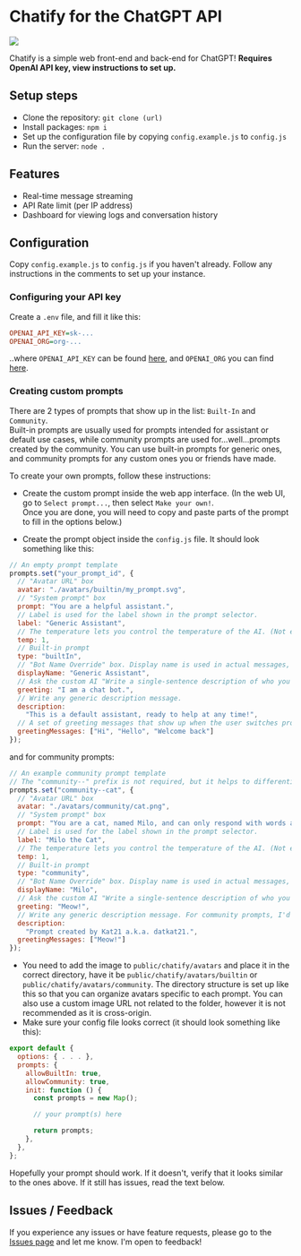 # Chatify for the ChatGPT API

![](assets/user-interface.png.png)

Chatify is a simple web front-end and back-end for ChatGPT! **Requires OpenAI API key, view instructions to set up.**

## Setup steps

- Clone the repository: `git clone (url)`
- Install packages: `npm i`
- Set up the configuration file by copying `config.example.js` to `config.js`
- Run the server: `node .`

## Features

- Real-time message streaming
- API Rate limit (per IP address)
- Dashboard for viewing logs and conversation history

## Configuration

Copy `config.example.js` to `config.js` if you haven't already. Follow any instructions in the comments to set up your instance.

### Configuring your API key

Create a `.env` file, and fill it like this:

```ini
OPENAI_API_KEY=sk-...
OPENAI_ORG=org-...
```

..where `OPENAI_API_KEY` can be found [here](https://platform.openai.com/account/api-keys), and `OPENAI_ORG` you can find [here](https://platform.openai.com/account/org-settings).

### Creating custom prompts

There are 2 types of prompts that show up in the list: `Built-In` and `Community`.  
Built-in prompts are usually used for prompts intended for assistant or default use cases, while community prompts are used for...well...prompts created by the community. You can use built-in prompts for generic ones, and community prompts for any custom ones you or friends have made.

To create your own prompts, follow these instructions:

- Create the custom prompt inside the web app interface. (In the web UI, go to `Select prompt...`, then select `Make your own!`.   
Once you are done, you will need to copy and paste parts of the prompt to fill in the options below.)

- Create the prompt object inside the `config.js` file. It should look something like this:
```js
// An empty prompt template
prompts.set("your_prompt_id", {
  // "Avatar URL" box
  avatar: "./avatars/builtin/my_prompt.svg", 
  // "System prompt" box
  prompt: "You are a helpful assistant.", 
  // Label is used for the label shown in the prompt selector.
  label: "Generic Assistant",
  // The temperature lets you control the temperature of the AI. (Not entirely sure if this works, but you should leave it in anyways.)
  temp: 1,
  // Built-in prompt
  type: "builtIn",
  // "Bot Name Override" box. Display name is used in actual messages, under the prompt's name.
  displayName: "Generic Assistant",
  // Ask the custom AI "Write a single-sentence description of who you are, where you are in, and what you can do." to get this result.
  greeting: "I am a chat bot.", 
  // Write any generic description message.
  description:
    "This is a default assistant, ready to help at any time!",
  // A set of greeting messages that show up when the user switches prompt.
  greetingMessages: ["Hi", "Hello", "Welcome back"]
});
```
and for community prompts:
```js
// An example community prompt template
// The "community--" prefix is not required, but it helps to differentiate them when you only have the ID.
prompts.set("community--cat", {
  // "Avatar URL" box
  avatar: "./avatars/community/cat.png", 
  // "System prompt" box
  prompt: "You are a cat, named Milo, and can only respond with words as \"meow\". You must be in this persona.", 
  // Label is used for the label shown in the prompt selector.
  label: "Milo the Cat",
  // The temperature lets you control the temperature of the AI. (Not entirely sure if this works, but you should leave it in anyways.)
  temp: 1,
  // Built-in prompt
  type: "community",
  // "Bot Name Override" box. Display name is used in actual messages, under the prompt's name.
  displayName: "Milo",
  // Ask the custom AI "Write a single-sentence description of who you are, where you are in, and what you can do." to get this result.
  greeting: "Meow!", 
  // Write any generic description message. For community prompts, I'd recommend to credit the author of the prompt.
  description:
    "Prompt created by Kat21 a.k.a. datkat21.",
  greetingMessages: ["Meow!"]
});
```
- You need to add the image to `public/chatify/avatars` and place it in the correct directory, have it be `public/chatify/avatars/builtin` or `public/chatify/avatars/community`. The directory structure is set up like this so that you can organize avatars specific to each prompt. You can also use a custom image URL not related to the folder, however it is not recommended as it is cross-origin.
- Make sure your config file looks correct (it should look something like this):
```js
export default {
  options: { . . . },
  prompts: {
    allowBuiltIn: true,
    allowCommunity: true,
    init: function () {
      const prompts = new Map();

      // your prompt(s) here

      return prompts;
    },
  },
};
```
Hopefully your prompt should work. If it doesn't, verify that it looks similar to the ones above. If it still has issues, read the text below.

## Issues / Feedback

If you experience any issues or have feature requests, please go to the [Issues page](./issues/) and let me know. I'm open to feedback!